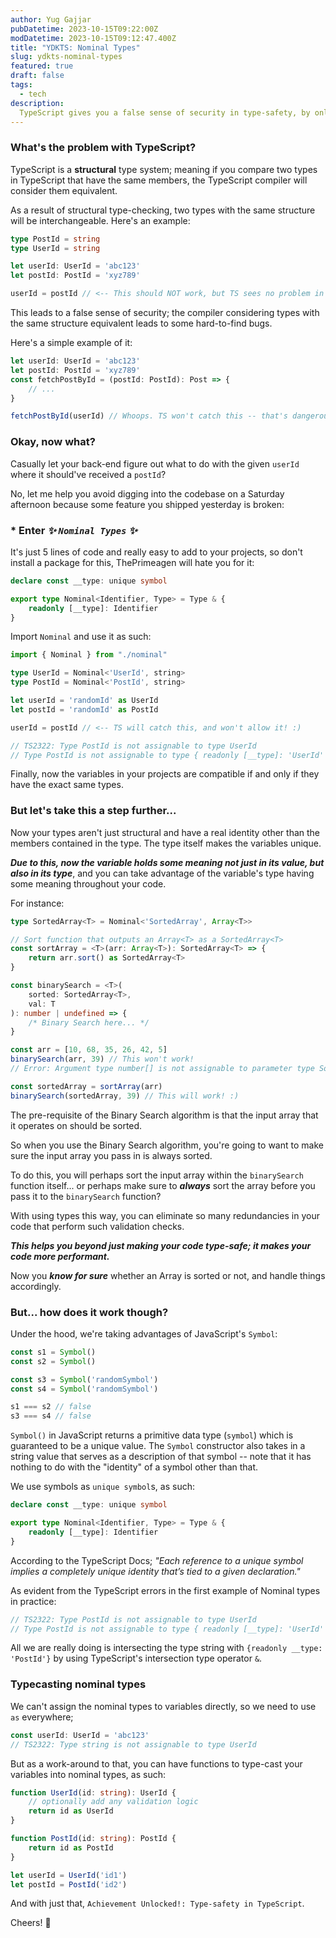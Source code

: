 ```yaml
---
author: Yug Gajjar
pubDatetime: 2023-10-15T09:22:00Z
modDatetime: 2023-10-15T09:12:47.400Z
title: "YDKTS: Nominal Types"
slug: ydkts-nominal-types
featured: true
draft: false
tags:
  - tech
description:
  TypeScript gives you a false sense of security in type-safety, by only checking type structures. We fix that with a Nominal type system; allowing each type to have an identity beyond just it's member's types.
---
```


### What's the problem with TypeScript?

TypeScript is a **structural** type system; meaning if you compare two types in TypeScript that have the same members, the TypeScript compiler will consider them equivalent.

As a result of structural type-checking, two types with the same structure will be interchangeable. Here's an example:

```typescript
type PostId = string
type UserId = string

let userId: UserId = 'abc123'
let postId: PostId = 'xyz789'

userId = postId // <-- This should NOT work, but TS sees no problem in it.
```

This leads to a false sense of security; the compiler considering types with the same structure equivalent leads to some hard-to-find bugs.

Here's a simple example of it:

```typescript
let userId: UserId = 'abc123'
let postId: PostId = 'xyz789'
const fetchPostById = (postId: PostId): Post => {
    // ...
}

fetchPostById(userId) // Whoops. TS won't catch this -- that's dangerous.
```

### Okay, now what?

Casually let your back-end figure out what to do with the given `userId` where it should've received a `postId`?

No, let me help you avoid digging into the codebase on a Saturday afternoon because some feature you shipped yesterday is broken:

### * Enter **_✨ `Nominal Types` ✨_**

It's just 5 lines of code and really easy to add to your projects, so don't install a package for this, ThePrimeagen will hate you for it:

```typescript
declare const __type: unique symbol

export type Nominal<Identifier, Type> = Type & {
    readonly [__type]: Identifier
}
```

Import `Nominal` and use it as such:

```typescript
import { Nominal } from "./nominal"

type UserId = Nominal<'UserId', string>
type PostId = Nominal<'PostId', string>

let userId = 'randomId' as UserId
let postId = 'randomId' as PostId

userId = postId // <-- TS will catch this, and won't allow it! :)

// TS2322: Type PostId is not assignable to type UserId
// Type PostId is not assignable to type { readonly [__type]: 'UserId' }
```

Finally, now the variables in your projects are compatible if and only if they have the exact same types.

### But let's take this a step further...

Now your types aren't just structural and have a real identity other than the members contained in the type. The type itself makes the variables unique.

**_Due to this, now the variable holds some meaning not just in its value, but also in its type_**, and you can take advantage of the variable's type having some meaning throughout your code.

For instance:

```typescript
type SortedArray<T> = Nominal<'SortedArray', Array<T>>

// Sort function that outputs an Array<T> as a SortedArray<T>
const sortArray = <T>(arr: Array<T>): SortedArray<T> => {
    return arr.sort() as SortedArray<T>
}

const binarySearch = <T>(
    sorted: SortedArray<T>,
    val: T
): number | undefined => {
    /* Binary Search here... */
}

const arr = [10, 68, 35, 26, 42, 5]
binarySearch(arr, 39) // This won't work!
// Error: Argument type number[] is not assignable to parameter type SortedArray<number>

const sortedArray = sortArray(arr)
binarySearch(sortedArray, 39) // This will work! :)
```

The pre-requisite of the Binary Search algorithm is that the input array that it operates on should be sorted.

So when you use the Binary Search algorithm, you're going to want to make sure the input array you pass in is always sorted.

To do this, you will perhaps sort the input array within the `binarySearch` function itself... or perhaps make sure to **_always_** sort the array before you pass it to the `binarySearch` function?

With using types this way, you can eliminate so many redundancies in your code that perform such validation checks.

**_This helps you beyond just making your code type-safe; it makes your code more performant._**

Now you **_know for sure_** whether an Array is sorted or not, and handle things accordingly.

### But... how does it work though?

Under the hood, we're taking advantages of JavaScript's `Symbol`:

```typescript
const s1 = Symbol()
const s2 = Symbol()

const s3 = Symbol('randomSymbol')
const s4 = Symbol('randomSymbol')

s1 === s2 // false
s3 === s4 // false
```

`Symbol()` in JavaScript returns a primitive data type (`symbol`) which is guaranteed to be a unique value. The `Symbol` constructor also takes in a string value that serves as a description of that symbol -- note that it has nothing to do with the "identity" of a symbol other than that.

We use symbols as `unique symbol`s, as such:

```typescript
declare const __type: unique symbol

export type Nominal<Identifier, Type> = Type & {
    readonly [__type]: Identifier
}
```

According to the TypeScript Docs; _"Each reference to a unique symbol implies a completely unique identity that’s tied to a given declaration."_

As evident from the TypeScript errors in the first example of Nominal types in practice:

```typescript
// TS2322: Type PostId is not assignable to type UserId
// Type PostId is not assignable to type { readonly [__type]: 'UserId' }
```

All we are really doing is intersecting the type string with `{readonly __type: 'PostId'}` by using TypeScript's intersection type operator `&`.

### Typecasting nominal types

We can't assign the nominal types to variables directly, so we need to use `as` everywhere;

```typescript
const userId: UserId = 'abc123'
// TS2322: Type string is not assignable to type UserId
```

But as a work-around to that, you can have functions to type-cast your variables into nominal types, as such:

```typescript
function UserId(id: string): UserId {
    // optionally add any validation logic
    return id as UserId
}

function PostId(id: string): PostId {
    return id as PostId
}

let userId = UserId('id1')
let postId = PostId('id2')
```

And with just that, `Achievement Unlocked!: Type-safety in TypeScript`.

Cheers! 🥂